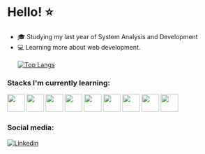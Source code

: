 # Hello! ⭐


 - 🎓 Studying my last year of System Analysis and Development
 - 💻 Learning more about web development.
 \
 \
 [![Top Langs](https://github-readme-stats.vercel.app/api/top-langs/?username=correalais&layout=compact&theme=dracula)](https://github.com/correalais)



### Stacks I'm currently learning:
<div style = "display: inline_block">
    <img src="https://cdn.jsdelivr.net/gh/devicons/devicon/icons/html5/html5-original.svg" height = "40" width = "40"/>
    <img src="https://cdn.jsdelivr.net/gh/devicons/devicon/icons/css3/css3-original.svg" height = "40" width = "40" />
    <img src="https://cdn.jsdelivr.net/gh/devicons/devicon/icons/python/python-original.svg" height = "40" width = "40" />
    <img src="https://cdn.jsdelivr.net/gh/devicons/devicon/icons/javascript/javascript-original.svg" height = "40" width = "40" />
    <img src="https://cdn.jsdelivr.net/gh/devicons/devicon/icons/postgresql/postgresql-original.svg" height = "40" width = "40"/>
    <img src="https://cdn.jsdelivr.net/gh/devicons/devicon/icons/react/react-original.svg" height = "40" width = "40"/>
    <img src="https://cdn.jsdelivr.net/gh/devicons/devicon/icons/nextjs/nextjs-original.svg" height = "40" width = "40"/>
    <img src="https://cdn.jsdelivr.net/gh/devicons/devicon/icons/nodejs/nodejs-original.svg" height = "40" width = "40"/>
    <img src="https://cdn.jsdelivr.net/gh/devicons/devicon/icons/mongodb/mongodb-plain-wordmark.svg" height = "40" width = "40"/>
    
</div>


### Social media:
[![Linkedin](https://img.shields.io/badge/LinkedIn-0077B5?style=for-the-badge&logo=linkedin&logoColor=white)](https://www.linkedin.com/in/laiscorream/)

